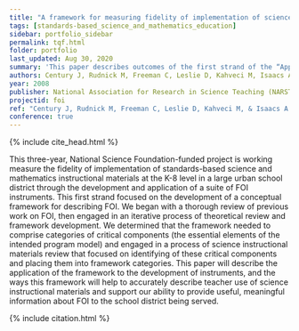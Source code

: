 ```yaml
---
title: "A framework for measuring fidelity of implementation of science instructional materials"
tags: [standards-based_science_and_mathematics_education]
sidebar: portfolio_sidebar
permalink: tqf.html
folder: portfolio
last_updated: Aug 30, 2020
summary: 'This paper describes outcomes of the first strand of the “Applied Research on Science Materials Implementation: Bringing Measurement of Fidelity of Implementation (FOI) to Scale” project.'
authors: Century J, Rudnick M, Freeman C, Leslie D, Kahveci M, Isaacs A
year: 2008
publisher: National Association for Research in Science Teaching (NARST)
projectid: foi
ref: "Century J, Rudnick M, Freeman C, Leslie D, Kahveci M, & Isaacs A. (2008). <i>A framework for measuring fidelity of implementation of science instructional materials</i>. Paper presented at the National Association for Research in Science Teaching (NARST). Baltimore, USA. March 30 - April 2, 2008."
conference: true
---
```


{% include cite_head.html %}

This three-year, National Science Foundation-funded project is working measure the fidelity of implementation of standards-based science and mathematics instructional materials at the K-8 level in a large urban school district through the development and application of a suite of FOI instruments. This first strand focused on the development of a conceptual framework for describing FOI. We began with a thorough review of previous work on FOI, then engaged in an iterative process of theoretical review and framework development. We determined that the framework needed to comprise categories of critical components (the essential elements of the intended program model) and engaged in a process of science instructional materials review that focused on identifying of these critical components and placing them into framework categories. This paper will describe the application of the framework to the development of instruments, and the ways this framework will help to accurately describe teacher use of science instructional materials and support our ability to provide useful, meaningful information about FOI to the school district being served.

{% include citation.html %}